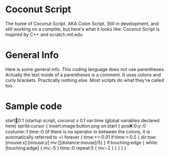 # Coconut Script
The home of Coconut Script.
AKA Colon Script.
Still in development, and still working on a compiler, but here's what it looks like:
Coconut Script is inspired by C++ and scratch.mit.edu
# General Info
Here is some general info.
This coding language does not use parentheses. Actually the text inside of a parentheses is a comment.
It uses colons and curly brackets. Practically nothing else. Most scripts do what they're called too.
# Sample code
start:coconut:0:1 (startup script, coconut v 0.1
var:time (global variables declared here)
sprite:cursor {
	insert:image:button.png
	on:start {
		pos:x::0:y::0
		costume::1
		time::0 (if there is no operator in between the colons, it is automatically referred to =)
		forever { 
			time:+=:0.01
			if:time:>:0.5 {
				dir:tow:[mouse:x]:[mouse:y]
				mv:[[distance:mouse]/5]
			}
			if:touching:edge {
				while:[touching:edge] {
					mv:-5 }
				time::0
				repeat:5 {
					mv:-2 }
			}
		}
	}
}
